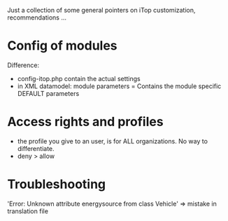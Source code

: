Just a collection of some general pointers on iTop customization, recommendations ...

# Config of modules
Difference:
* config-itop.php contain the actual settings
* in XML datamodel: module parameters = Contains the module specific DEFAULT parameters

# Access rights and profiles
* the profile you give to an user, is for ALL organizations. No way to differentiate.
* deny > allow

# Troubleshooting
'Error: Unknown attribute energysource from class Vehicle'
=> mistake in translation file
